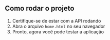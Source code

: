 ## Como rodar o projeto

1. Certifique-se de estar com a API rodando
2. Abra o arquivo `home.html` no seu navegador
3. Pronto, agora você pode testar a aplicação
